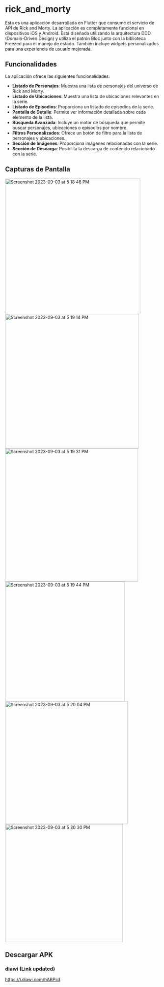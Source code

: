 # rick_and_morty

Esta es una aplicación desarrollada en Flutter que consume el servicio de API de Rick and Morty. La aplicación es completamente funcional en dispositivos iOS y Android. Está diseñada utilizando la arquitectura DDD (Domain-Driven Design) y utiliza el patrón Bloc junto con la biblioteca Freezed para el manejo de estado. También incluye widgets personalizados para una experiencia de usuario mejorada.

## Funcionalidades

La aplicación ofrece las siguientes funcionalidades:

- **Listado de Personajes**: Muestra una lista de personajes del universo de Rick and Morty.
- **Listado de Ubicaciones**: Muestra una lista de ubicaciones relevantes en la serie.
- **Listado de Episodios**: Proporciona un listado de episodios de la serie.
- **Pantalla de Detalle**: Permite ver información detallada sobre cada elemento de la lista.
- **Búsqueda Avanzada**: Incluye un motor de búsqueda que permite buscar personajes, ubicaciones o episodios por nombre.
- **Filtros Personalizados**: Ofrece un botón de filtro para la lista de personajes y ubicaciones.
- **Sección de Imágenes**: Proporciona imágenes relacionadas con la serie.
- **Sección de Descarga**: Posibilita la descarga de contenido relacionado con la serie.

## Capturas de Pantalla
<img width="440" alt="Screenshot 2023-09-03 at 5 18 48 PM" src="https://github.com/luiscl32/rick_and_morty/assets/8031026/2fffe8b5-005b-45d8-96c9-b37cfb5362ce">
<img width="436" alt="Screenshot 2023-09-03 at 5 19 14 PM" src="https://github.com/luiscl32/rick_and_morty/assets/8031026/9b93263e-5b08-4068-9af4-76f148d8e2d3">
<img width="433" alt="Screenshot 2023-09-03 at 5 19 31 PM" src="https://github.com/luiscl32/rick_and_morty/assets/8031026/0c0118ff-7c92-4249-9805-c5ffdde924d5">
<img width="389" alt="Screenshot 2023-09-03 at 5 19 44 PM" src="https://github.com/luiscl32/rick_and_morty/assets/8031026/509584b5-1bb4-4805-bac4-e4a7147cb2ac">
<img width="399" alt="Screenshot 2023-09-03 at 5 20 04 PM" src="https://github.com/luiscl32/rick_and_morty/assets/8031026/efed5c19-d8b8-4c1d-92f7-fd7c8eb20658">
<img width="383" alt="Screenshot 2023-09-03 at 5 20 30 PM" src="https://github.com/luiscl32/rick_and_morty/assets/8031026/06116ec6-12d2-4271-a3c1-1b2cc572f2f0">

## Descargar APK 
### diawi (Link updated)
https://i.diawi.com/hABPsd
